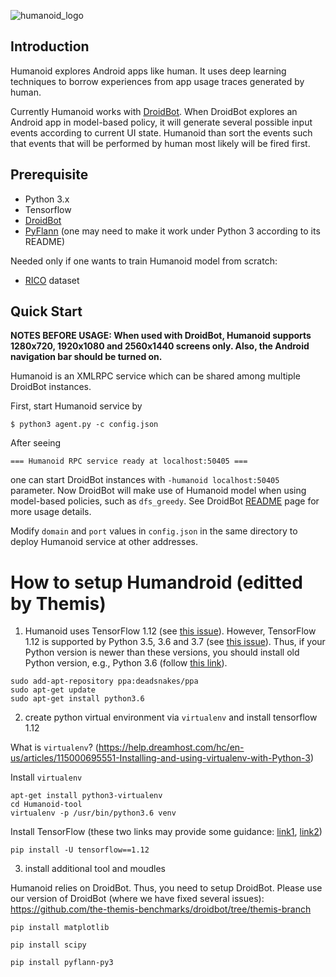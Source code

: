 ![humanoid_logo](res/humanoid_logo.png)

## Introduction
Humanoid explores Android apps like human. It uses deep learning techniques to borrow experiences from app usage traces generated by human.

Currently Humanoid works with [DroidBot](https://github.com/honeynet/droidbot). When DroidBot explores an Android app in model-based policy, it will generate several possible input events according to current UI state. Humanoid than sort the events such that events that will be performed by human most likely will be fired first.

## Prerequisite

- Python 3.x
- Tensorflow
- [DroidBot](https://github.com/honeynet/droidbot)
- [PyFlann](https://github.com/primetang/pyflann) (one may need to make it work under Python 3 according to its README)

Needed only if one wants to train Humanoid model from scratch:
- [RICO](http://interactionmining.org/rico) dataset

## Quick Start

**NOTES BEFORE USAGE: When used with DroidBot, Humanoid supports 1280x720, 1920x1080 and 2560x1440 screens only. Also, the Android navigation bar should be turned on.**

Humanoid is an XMLRPC service which can be shared among multiple DroidBot instances.

First, start Humanoid service by

    $ python3 agent.py -c config.json

After seeing

    === Humanoid RPC service ready at localhost:50405 ===

one can start DroidBot instances with `-humanoid localhost:50405` parameter. Now DroidBot will make use of Humanoid model when using model-based policies, such as `dfs_greedy`. See DroidBot [README](https://github.com/honeynet/droidbot) page for more usage details.

Modify `domain` and `port` values in `config.json` in the same directory to deploy Humanoid service at other addresses.


# How to setup Humandroid (editted by Themis)

1. Humanoid uses TensorFlow 1.12 (see [this issue](https://github.com/yzygitzh/Humanoid/issues/7)). However, TensorFlow 1.12 is supported by Python 3.5, 3.6 and 3.7 (see [this issue](https://github.com/tensorflow/tensorflow/issues/39621#issuecomment-629806714)).
Thus, if your Python version is newer than these versions, you should install old Python version, e.g., Python 3.6 (follow [this link](https://www.snippetbucket.com/ubuntu-20-install-python-3-6/)).

```
sudo add-apt-repository ppa:deadsnakes/ppa
sudo apt-get update
sudo apt-get install python3.6
```

2. create python virtual environment via `virtualenv` and install tensorflow 1.12

What is `virtualenv`? (https://help.dreamhost.com/hc/en-us/articles/115000695551-Installing-and-using-virtualenv-with-Python-3)

Install `virtualenv`
```
apt-get install python3-virtualenv
cd Humanoid-tool
virtualenv -p /usr/bin/python3.6 venv
```

Install TensorFlow (these two links may provide some guidance: [link1](https://www.liquidweb.com/kb/how-to-install-tensorflow-on-ubuntu-18-04/), [link2](https://linuxize.com/post/how-to-install-tensorflow-on-ubuntu-18-04/))
```
pip install -U tensorflow==1.12
```

3. install additional tool and moudles

Humanoid relies on DroidBot. Thus, you need to setup DroidBot. Please use our version of DroidBot (where we have fixed several issues): https://github.com/the-themis-benchmarks/droidbot/tree/themis-branch

```
pip install matplotlib

pip install scipy

pip install pyflann-py3
```

